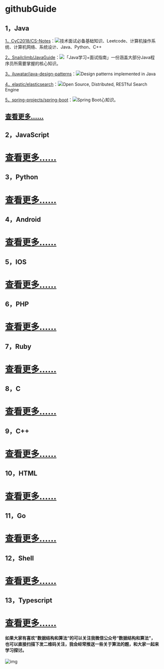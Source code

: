 # githubGuide
## 1，Java

[1，CyC2018/CS-Notes](https://github.com/CyC2018/CS-Notes)：![](https://img.shields.io/github/stars/CyC2018/CS-Notes?style=social)技术面试必备基础知识、Leetcode、计算机操作系统、计算机网络、系统设计、Java、Python、C++

[2，Snailclimb/JavaGuide](https://github.com/Snailclimb/JavaGuide)：![](https://img.shields.io/github/stars/Snailclimb/JavaGuide?style=social)「Java学习+面试指南」一份涵盖大部分Java程序员所需要掌握的核心知识。

[3，iluwatar/java-design-patterns](https://github.com/iluwatar/java-design-patterns)：![](https://img.shields.io/github/stars/iluwatar/java-design-patterns?style=social)Design patterns implemented in Java

[4，elastic/elasticsearch](https://github.com/elastic/elasticsearch)：![](https://img.shields.io/github/stars/elastic/elasticsearch?style=social)Open Source, Distributed, RESTful Search Engine

[5，spring-projects/spring-boot](https://github.com/spring-projects/spring-boot)：![](https://img.shields.io/github/stars/spring-projects/spring-boot?style=social)Spring Boot心知识。

## [查看更多……](https://github.com/sdwwld/githubGuide/blob/master/doc/JavaGuide.md)



## 2，JavaScript





# [查看更多……](https://github.com/sdwwld/githubGuide/blob/master/doc/JavaScriptGuide.md)

## 3，Python



# [查看更多……](https://github.com/sdwwld/githubGuide/blob/master/doc/PythonGuide.md)

## 4，Android





# [查看更多……](https://github.com/sdwwld/githubGuide/blob/master/doc/AndroidGuide.md)

## 5，IOS





# [查看更多……](https://github.com/sdwwld/githubGuide/blob/master/doc/IOSGuide.md)

## 6，PHP



# [查看更多……](https://github.com/sdwwld/githubGuide/blob/master/doc/PHPGuide.md)

## 7，Ruby



# [查看更多……](https://github.com/sdwwld/githubGuide/blob/master/doc/RubyGuide.md)

## 8，C





# [查看更多……](https://github.com/sdwwld/githubGuide/blob/master/doc/CGuide.md)

## 9，C++





# [查看更多……](https://github.com/sdwwld/githubGuide/blob/master/doc/CplusplusGuide.md)

## 10，HTML



# [查看更多……](https://github.com/sdwwld/githubGuide/blob/master/doc/HTMLGuide.md)

## 11，Go





# [查看更多……](https://github.com/sdwwld/githubGuide/blob/master/doc/GoGuide.md)

## 12，Shell







# [查看更多……](https://github.com/sdwwld/githubGuide/blob/master/doc/ShellGuide.md)

## 13，Typescript





# [查看更多……](https://github.com/sdwwld/githubGuide/blob/master/doc/TypescriptGuide.md)

#### 如果大家有喜欢”数据结构和算法“的可以关注我微信公众号“数据结构和算法”，也可以直接扫描下发二维码关注，我会经常推送一些关于算法的题，和大家一起来学习探讨。



![img](https://img-blog.csdnimg.cn/20200807155236311.png)



